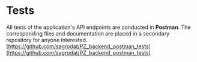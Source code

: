 # Tests
All tests of the application's API endpoints are conducted in **Postman**. The corresponding files and documentation are placed 
in a secondary repository for anyone interested. [https://github.com/sagrodat/PZ_backend_postman_tests](https://github.com/sagrodat/PZ_backend_postman_tests)
